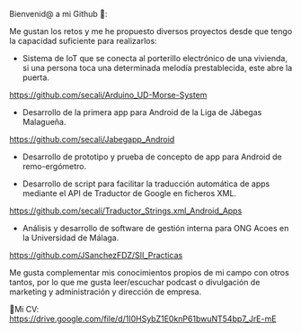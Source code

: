 Bienvenid@ a mi Github 👋:

Me gustan los retos y me he propuesto diversos proyectos desde que tengo la capacidad suficiente para realizarlos:

- Sistema de IoT que se conecta al porterillo electrónico de una vivienda, si una persona toca una determinada melodía prestablecida, este abre la puerta.

https://github.com/secali/Arduino_UD-Morse-System

- Desarrollo de la primera app para Android de la Liga de Jábegas Malagueña.

https://github.com/secali/Jabegapp_Android

- Desarrollo de prototipo y prueba de concepto de app para Android de remo-ergómetro.

- Desarrollo de script para facilitar la traducción automática de apps mediante el API de Traductor de Google en ficheros XML.

https://github.com/secali/Traductor_Strings.xml_Android_Apps

- Análisis y desarrollo de software de gestión interna para ONG Acoes en la Universidad de Málaga.

https://github.com/JSanchezFDZ/SII_Practicas

Me gusta complementar mis conocimientos propios de mi campo con otros tantos, por lo que me gusta leer/escuchar podcast o divulgación de marketing y administración y dirección de empresa.

📃Mi CV: 
https://drive.google.com/file/d/1I0HSybZ1E0knP61bwuNT54bp7_JrE-mE
